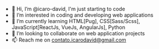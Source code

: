 - 👋 Hi, I’m @icaro-david, I'm just starting to code
- 👀 I’m interested in coding and developing web applications
- 🌱 I’m currently learning HTML[Pug], CSS[Sass/Scss], JavaScript[ReactJs, VueJs, AngularJs], Python
- 💞️ I’m looking to collaborate on web application projects
- 📫 Reach me on contato.icarodavid@gmail.com

<!---
icaro-david/icaro-david is a ✨ special ✨ repository because its `README.md` (this file) appears on your GitHub profile.
You can click the Preview link to take a look at your changes.
--->
